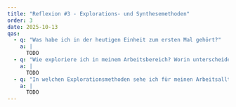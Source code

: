 ```yaml
---
title: "Reflexion #3 - Explorations- und Synthesemethoden"
order: 3
date: 2025-10-13
qas:
  - q: "Was habe ich in der heutigen Einheit zum ersten Mal gehört?"
    a: |
      TODO
  - q: "Wie exploriere ich in meinem Arbeitsbereich? Worin unterscheidet sich die Herangehensweise in der Exploration mit der, in meiner Arbeit? Welche Rolle spielen Trends in meinem Arbeitsbereich?"
    a: |
      TODO
  - q: "In welchen Explorationsmethoden sehe ich für meinen Arbeitsalltag besonders viel Potential?"
    a: |
      TODO
---
```

